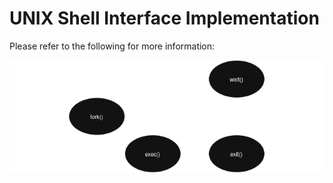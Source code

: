 # UNIX Shell Interface Implementation

Please refer to the following for more information:

![...](img/img.png)
